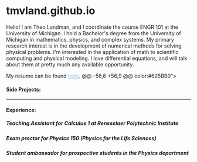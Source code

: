 # tmvland.github.io
                            
<p>  
               
Hello! I am Theo Landman, and I coordinate the course ENGR 101 at the University of Michigan. I hold a Bachelor's degree from the University of Michigan in mathematics, physics, and complex systems. My primary research interest is in the development of numerical methods for solving physical problems. I'm interested in the application of math to scientific computing and physical modeling. I love differential equations, and will talk about them at pretty much any available opportunity. 

My resume can be found <a
href="/MLandmanResume7-5-22.pdf" style= "color:#89BAFF">here</a>.
@@ -56,6 +56,9 @@ color:#625BB0">

<h4> Side Projects: </h4>
<!-- <h5>Dungeons and Dragons coin manager</h5>
<h5>Chaotic waterwheel and Lorenz butterfly plotter</h5> 
<h5>RK4 integration of the heat equation</h5> -->

<!-- <h5>Star-galaxy separation, 2019-2022</h5> -->

<hr style="width:100%;
@@ -64,7 +67,7 @@ margin-left:0
color:#625BB0">

<h4> Experience: </h4>

<h5> Teaching Assistant for Calculus 1 at Rensselaer Polytechnic Institute </h5>
<h5> Exam proctor for Physics 150 (Physics for the Life Sciences) </h5>
<h5> Student ambassador for prospective students in the Physics department </h5>
<h5></h5>
